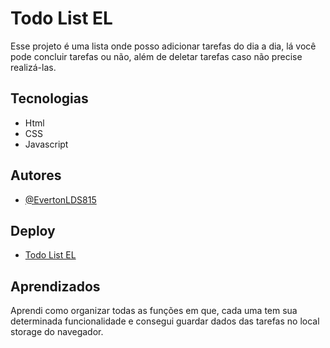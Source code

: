 # Todo List EL
Esse projeto é uma lista onde posso adicionar tarefas do dia a dia, lá você pode concluir tarefas ou não, além de deletar tarefas caso não precise realizá-las.
## Tecnologias

- Html
- CSS
- Javascript


## Autores

- [@EvertonLDS815](https://www.github.com/EvertonLDS815)

## Deploy


- [Todo List EL](https://todo-list-el.netlify.app)


## Aprendizados

Aprendi como organizar todas as funções em que, cada uma tem sua determinada funcionalidade e consegui guardar dados das tarefas no local storage do navegador.
